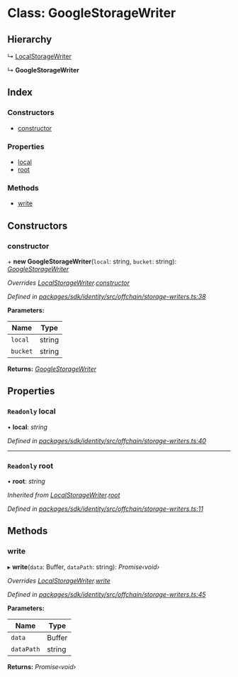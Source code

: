# Class: GoogleStorageWriter

## Hierarchy

  ↳ [LocalStorageWriter](_offchain_storage_writers_.localstoragewriter.md)

  ↳ **GoogleStorageWriter**

## Index

### Constructors

* [constructor](_offchain_storage_writers_.googlestoragewriter.md#constructor)

### Properties

* [local](_offchain_storage_writers_.googlestoragewriter.md#readonly-local)
* [root](_offchain_storage_writers_.googlestoragewriter.md#readonly-root)

### Methods

* [write](_offchain_storage_writers_.googlestoragewriter.md#write)

## Constructors

###  constructor

\+ **new GoogleStorageWriter**(`local`: string, `bucket`: string): *[GoogleStorageWriter](_offchain_storage_writers_.googlestoragewriter.md)*

*Overrides [LocalStorageWriter](_offchain_storage_writers_.localstoragewriter.md).[constructor](_offchain_storage_writers_.localstoragewriter.md#constructor)*

*Defined in [packages/sdk/identity/src/offchain/storage-writers.ts:38](https://github.com/celo-org/celo-monorepo/blob/master/packages/sdk/identity/src/offchain/storage-writers.ts#L38)*

**Parameters:**

Name | Type |
------ | ------ |
`local` | string |
`bucket` | string |

**Returns:** *[GoogleStorageWriter](_offchain_storage_writers_.googlestoragewriter.md)*

## Properties

### `Readonly` local

• **local**: *string*

*Defined in [packages/sdk/identity/src/offchain/storage-writers.ts:40](https://github.com/celo-org/celo-monorepo/blob/master/packages/sdk/identity/src/offchain/storage-writers.ts#L40)*

___

### `Readonly` root

• **root**: *string*

*Inherited from [LocalStorageWriter](_offchain_storage_writers_.localstoragewriter.md).[root](_offchain_storage_writers_.localstoragewriter.md#readonly-root)*

*Defined in [packages/sdk/identity/src/offchain/storage-writers.ts:11](https://github.com/celo-org/celo-monorepo/blob/master/packages/sdk/identity/src/offchain/storage-writers.ts#L11)*

## Methods

###  write

▸ **write**(`data`: Buffer, `dataPath`: string): *Promise‹void›*

*Overrides [LocalStorageWriter](_offchain_storage_writers_.localstoragewriter.md).[write](_offchain_storage_writers_.localstoragewriter.md#write)*

*Defined in [packages/sdk/identity/src/offchain/storage-writers.ts:45](https://github.com/celo-org/celo-monorepo/blob/master/packages/sdk/identity/src/offchain/storage-writers.ts#L45)*

**Parameters:**

Name | Type |
------ | ------ |
`data` | Buffer |
`dataPath` | string |

**Returns:** *Promise‹void›*

